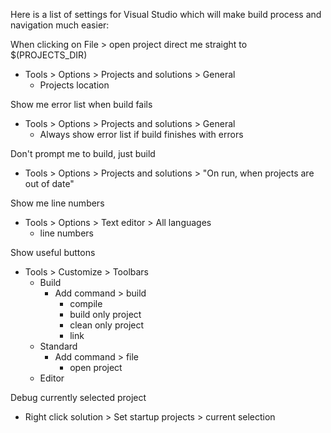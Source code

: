 
Here is a list of settings for Visual Studio which will
make build process and navigation much easier:


When clicking on File > open project direct me straight to $(PROJECTS_DIR)

* Tools > Options > Projects and solutions > General
	* Projects location

	
Show me error list when build fails

* Tools > Options > Projects and solutions > General
	* Always show error list if build finishes with errors


Don't prompt me to build, just build

* Tools > Options > Projects and solutions > "On run, when projects are out of date"


Show me line numbers

* Tools > Options > Text editor > All languages
	* line numbers


Show useful buttons

* Tools > Customize > Toolbars
	* Build
		* Add command > build
			* compile
			* build only project
			* clean only project
			* link
	* Standard
		* Add command > file
			* open project
	* Editor
		
Debug currently selected project

* Right click solution > Set startup projects > current selection
